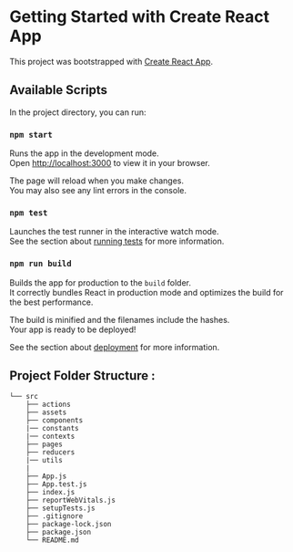 # Getting Started with Create React App

This project was bootstrapped with [Create React App](https://github.com/facebook/create-react-app).

## Available Scripts

In the project directory, you can run:

### `npm start`

Runs the app in the development mode.\
Open [http://localhost:3000](http://localhost:3000) to view it in your browser.

The page will reload when you make changes.\
You may also see any lint errors in the console.

### `npm test`

Launches the test runner in the interactive watch mode.\
See the section about [running tests](https://facebook.github.io/create-react-app/docs/running-tests) for more information.

### `npm run build`

Builds the app for production to the `build` folder.\
It correctly bundles React in production mode and optimizes the build for the best performance.

The build is minified and the filenames include the hashes.\
Your app is ready to be deployed!

See the section about [deployment](https://facebook.github.io/create-react-app/docs/deployment) for more information.

## Project Folder Structure :
```
└── src
    ├── actions
    ├── assets
    ├── components
    |── constants
    |── contexts
    ├── pages
    ├── reducers
    |── utils
    |
    ├── App.js
    ├── App.test.js
    ├── index.js
    ├── reportWebVitals.js
    ├── setupTests.js
    ├── .gitignore
    ├── package-lock.json
    ├── package.json
    └── README.md
```
